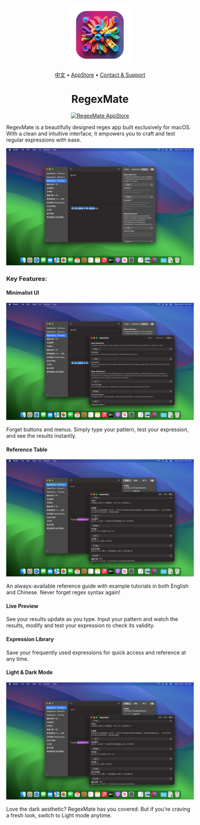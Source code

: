 <div align="center">
	<br />
	<br />
	<img src="./assets/logo.png" alt="RegexMate LOGO" width="160" height="160">
  <p>
		<a href="./README.zh.md">中文</a> • 
    <a href="https://apps.apple.com/app/regex-mate/id6479819388">AppStore</a> • 
		<a href="https://wangchujiang.com/#/contact">Contact & Support</a>
  </p>
	<h1>RegexMate</h1>
  <!--rehype:style=border: 0;-->
  <p>
    <a target="_blank" href="https://apps.apple.com/app/regex-mate/id6479819388" title="RegexMate AppStore"><img alt="RegexMate AppStore" src="https://tools.applemediaservices.com/api/badges/download-on-the-mac-app-store/black/en-us?size=250x83&amp;releaseDate=1705968000" height="51">
    </a>
  </p>
</div>

RegexMate is a beautifully designed regex app built exclusively for macOS. With a clean and intuitive interface, it empowers you to craft and test regular expressions with ease.

![RegexMate screenshots-1](./assets/screenshots-1.png)

### Key Features:

#### Minimalist UI

![RegexMate screenshots-2](./assets/screenshots-2.png)

Forget buttons and menus. Simply type your pattern, test your expression, and see the results instantly.

#### Reference Table

![RegexMate screenshots-3](./assets/screenshots-3.png)

An always-available reference guide with example tutorials in both English and Chinese. Never forget regex syntax again!

#### Live Preview

See your results update as you type. Input your pattern and watch the results, modify and test your expression to check its validity.

#### Expression Library

Save your frequently used expressions for quick access and reference at any time.

#### Light & Dark Mode

![RegexMate screenshots-4](./assets/screenshots-3.png)

Love the dark aesthetic? RegexMate has you covered. But if you're craving a fresh look, switch to Light mode anytime.
